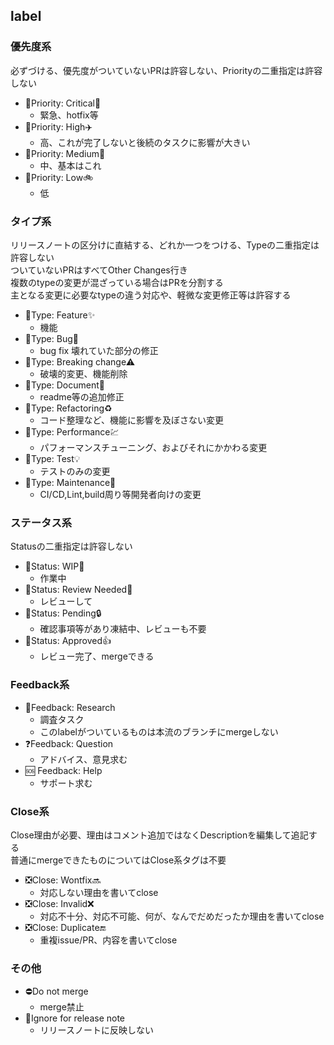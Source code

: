 ## label
### 優先度系
必ずづける、優先度がついていないPRは許容しない、Priorityの二重指定は許容しない
- 👑Priority: Critical🚀
  - 緊急、hotfix等
- 👑Priority: High✈️
  - 高、これが完了しないと後続のタスクに影響が大きい
- 👑Priority: Medium🚊
  - 中、基本はこれ
- 👑Priority: Low🚲
  - 低

### タイプ系
リリースノートの区分けに直結する、どれか一つをつける、Typeの二重指定は許容しない  
ついていないPRはすべてOther Changes行き  
複数のtypeの変更が混ざっている場合はPRを分割する  
主となる変更に必要なtypeの違う対応や、軽微な変更修正等は許容する
- 🔑Type: Feature✨
  - 機能
- 🔑Type: Bug🐛
  - bug fix 壊れていた部分の修正
- 🔑Type: ️Breaking change⚠
  - 破壊的変更、機能削除
- 🔑Type: Document📝
  - readme等の追加修正
- 🔑Type: Refactoring♻️
  - コード整理など、機能に影響を及ぼさない変更
- 🔑Type: Performance💹
  - パフォーマンスチューニング、およびそれにかかわる変更
- 🔑Type: Test💡
  - テストのみの変更
- 🔑Type: Maintenance🔧
  - CI/CD,Lint,build周り等開発者向けの変更

### ステータス系
Statusの二重指定は許容しない
- 🚥Status: WIP🚧
  - 作業中
- 🚥Status: Review Needed👀
  - レビューして
- 🚥Status: Pending🔒
  - 確認事項等があり凍結中、レビューも不要
- 🚥Status: Approved👍
  - レビュー完了、mergeできる

### Feedback系
- 🔎Feedback: Research
  - 調査タスク
  - このlabelがついているものは本流のブランチにmergeしない
- ❓Feedback: Question
  - アドバイス、意見求む
- 🆘 Feedback: Help
  - サポート求む

### Close系
Close理由が必要、理由はコメント追加ではなくDescriptionを編集して追記する  
普通にmergeできたものについてはClose系タグは不要
- ❎Close: Wontfix🔜
  - 対応しない理由を書いてclose
- ❎Close: Invalid❌
  - 対応不十分、対応不可能、何が、なんでだめだったか理由を書いてclose
- ❎Close: Duplicate🔚
  - 重複issue/PR、内容を書いてclose

### その他
- ⛔Do not merge
  - merge禁止
- 🚫Ignore for release note
  - リリースノートに反映しない